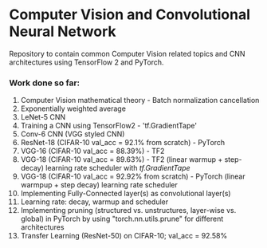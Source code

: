 # Computer Vision and Convolutional Neural Network

Repository to contain common Computer Vision related topics and CNN architectures using TensorFlow 2 and PyTorch.


### Work done so far:
1. Computer Vision mathematical theory - Batch normalization cancellation
2. Exponentially weighted average
3. LeNet-5 CNN
4. Training a CNN using TensorFlow2 - 'tf.GradientTape'
5. Conv-6 CNN (VGG styled CNN)
6. ResNet-18 (CIFAR-10 val_acc = 92.1% from scratch) - PyTorch
7. VGG-16 (CIFAR-10 val_acc = 88.39%) - TF2
8. VGG-18 (CIFAR-10 val_acc = 89.63%) - TF2 (linear warmup + step-decay) learning rate scheduler with _tf.GradientTape_
9. VGG-18 (CIFAR-10 val_acc = 92.92% from scratch) - PyTorch (linear warmpup + step decay) learning rate scheduler
10. Implementing Fully-Connected layer(s) as convolutional layer(s)
11. Learning rate: decay, warmup and scheduler
12. Implementing pruning (structured vs. unstructures, layer-wise vs. global) in PyTorch by using "torch.nn.utils.prune" for different architectures
13. Transfer Learning (ResNet-50) on CIFAR-10; val_acc = 92.58%
